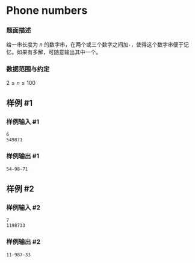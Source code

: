 # Phone numbers



### 题面描述

给一串长度为 $n$ 的数字串，在两个或三个数字之间加`-`，使得这个数字串便于记忆。如果有多解，可随意输出其中一个。

### 数据范围与约定

$2\leq n\leq 100$



## 样例 #1

### 样例输入 #1

```
6
549871
```

### 样例输出 #1

```
54-98-71
```

## 样例 #2

### 样例输入 #2

```
7
1198733
```

### 样例输出 #2

```
11-987-33
```